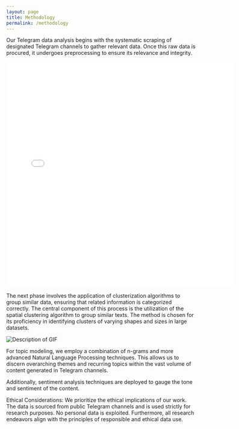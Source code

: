 ```yaml
---
layout: page
title: Methodology
permalink: /methodology
---
```


Our Telegram data analysis begins with the systematic scraping of designated Telegram channels to gather relevant data. Once this raw data is procured, it undergoes preprocessing to ensure its relevance and integrity.


<div class="wide-iframe-container">
    <iframe src="{{ site.baseurl }}/visualizations/2023-10-11/fig_pie_subs.html" width="120%" height="600" frameborder="0"></iframe>
</div>


The next phase involves the application of clusterization algorithms to group similar data, ensuring that related information is categorized correctly. The central component of this process is the utilization of the spatial clustering algorithm to group similar texts. The method is chosen for its proficiency in identifying clusters of varying shapes and sizes in large datasets.

<div class="gif-container">
    <img src="{{ site.baseurl }}/assets/images/clustering.gif?{{site.time | date: '%s%N'}}" alt="Description of GIF" />
</div>

For topic modeling, we employ a combination of n-grams and more advanced Natural Language Processing techniques. This allows us to discern overarching themes and recurring topics within the vast volume of content generated in Telegram channels.

Additionally, sentiment analysis techniques are deployed to gauge the tone and sentiment of the content.

Ethical Considerations: We prioritize the ethical implications of our work. The data is sourced from public Telegram channels and is used strictly for research purposes. No personal data is exploited. Furthermore, all research endeavors align with the principles of responsible and ethical data use.
